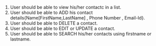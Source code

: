 1. User should be able to view his/her contactc in a list.
2. User should be able to ADD his contact details{Name[FirstName,LastName] , Phone Number , Email-Id}.
3. User should be able to DELETE a contact.
4. User should be able to EDIT or UPDATE a contact.
5. User should be able to SEARCH his/her contacts using firstname or lastname.
	
